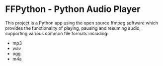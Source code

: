 # FFPython - Python Audio Player

This project is a Python app using the open source ffmpeg software
which provides the functionality of playing, pausing and resuming audio,
supporting various common file formats including:

- mp3
- wav
- ogg
- m4a
